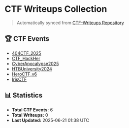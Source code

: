 # CTF Writeups Collection

> Automatically synced from [CTF-Writeups Repository](https://github.com/tham-le/CTF-Writeups)

## 🏆 CTF Events

- [404CTF_2025](./404CTF_2025/)
- [CTF_HackHer](./CTF_HackHer/)
- [CyberApocalypse2025](./CyberApocalypse2025/)
- [HTBUniversity2024](./HTBUniversity2024/)
- [HeroCTF_v6](./HeroCTF_v6/)
- [IrisCTF](./IrisCTF/)

## 📊 Statistics

- **Total CTF Events:** 6
- **Total Writeups:** 0
- **Last Updated:** 2025-06-21 01:38 UTC
